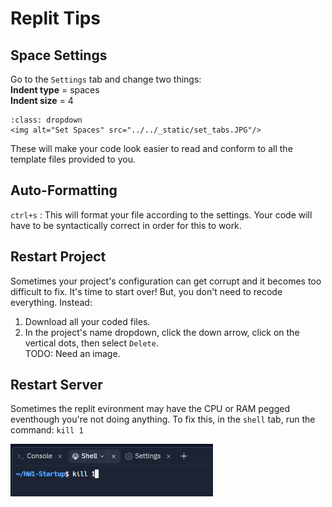 # Replit Tips

## Space Settings
Go to the `Settings` tab and change two things:  
**Indent type** = spaces  
**Indent size** = 4  
```{admonition} See Screenshot
:class: dropdown
<img alt="Set Spaces" src="../../_static/set_tabs.JPG"/>
```

These will make your code look easier to read and conform to all the template files provided to you.

## Auto-Formatting
`ctrl+s` : This will format your file according to the settings. Your code will have to be syntactically correct
in order for this to work.  

## Restart Project
Sometimes your project's configuration can get corrupt and it becomes too difficult to fix. It's time to start over! But, you don't need to recode everything. Instead:  
1) Download all your coded files.  
2) In the project's name dropdown, click the down arrow, click on the vertical dots, then select `Delete`.   
TODO: Need an image.  

## Restart Server
Sometimes the replit evironment may have the CPU or RAM pegged eventhough you're not doing anything.
To fix this, in the `shell` tab, run the command: `kill 1`

<img alt="Kill replit" src="../../_static/kill1.JPG"/>

